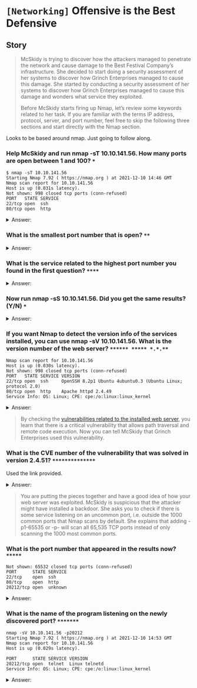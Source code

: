 # `[Networking]` Offensive is the Best Defensive

## Story
>McSkidy is trying to discover how the attackers managed to penetrate the network and cause damage to the Best Festival Company’s infrastructure. She decided to start doing a security assessment of her systems to discover how Grinch Enterprises managed to cause this damage. She started by conducting a security assessment of her systems to discover how Grinch Enterprises managed to cause this damage and wonders what service they exploited.
>
>Before McSkidy starts firing up Nmap, let’s review some keywords related to her task. If you are familiar with the terms IP address, protocol, server, and port number, feel free to skip the following three sections and start directly with the Nmap section.

Looks to be based around nmap. Just going to follow along.

### Help McSkidy and run nmap -sT 10.10.141.56. How many ports are open between 1 and 100? `*`

```
$ nmap -sT 10.10.141.56
Starting Nmap 7.92 ( https://nmap.org ) at 2021-12-10 14:46 GMT
Nmap scan report for 10.10.141.56
Host is up (0.031s latency).
Not shown: 998 closed tcp ports (conn-refused)
PORT   STATE SERVICE
22/tcp open  ssh
80/tcp open  http
```
<details>
  <summary>Answer:</summary>

```
2
```
</details>

### What is the smallest port number that is open? `**`

<details>
  <summary>Answer:</summary>

```
22
```
</details>

### What is the service related to the highest port number you found in the first question? `****`

<details>
  <summary>Answer:</summary>

```
http
```
</details>

### Now run nmap -sS 10.10.141.56. Did you get the same results? (Y/N) `*`

<details>
  <summary>Answer:</summary>

```
Y
```
</details>

### If you want Nmap to detect the version info of the services installed, you can use nmap -sV 10.10.141.56. What is the version number of the web server? `****** ***** *.*.**`

```
Nmap scan report for 10.10.141.56
Host is up (0.030s latency).
Not shown: 998 closed tcp ports (conn-refused)
PORT   STATE SERVICE VERSION
22/tcp open  ssh     OpenSSH 8.2p1 Ubuntu 4ubuntu0.3 (Ubuntu Linux; protocol 2.0)
80/tcp open  http    Apache httpd 2.4.49
Service Info: OS: Linux; CPE: cpe:/o:linux:linux_kernel
```

<details>
  <summary>Answer:</summary>

```
Apache httpd 2.4.49
```
</details>

>By checking the [vulnerabilities related to the installed web server](https://httpd.apache.org/security/vulnerabilities_24.html), you learn that there is a critical vulnerability that allows path traversal and remote code execution. Now you can tell McSkidy that Grinch Enterprises used this vulnerability. 

### What is the CVE number of the vulnerability that was solved in version 2.4.51? `**************`

Used the link provided.

<details>
  <summary>Answer:</summary>

```
CVE-2021-42013
```
</details>

>You are putting the pieces together and have a good idea of how your web server was exploited. McSkidy is suspicious that the attacker might have installed a backdoor. She asks you to check if there is some service listening on an uncommon port, i.e. outside the 1000 common ports that Nmap scans by default. She explains that adding -p1-65535 or -p- will scan all 65,535 TCP ports instead of only scanning the 1000 most common ports. 

### What is the port number that appeared in the results now? `*****`

```
Not shown: 65532 closed tcp ports (conn-refused)
PORT      STATE SERVICE
22/tcp    open  ssh
80/tcp    open  http
20212/tcp open  unknown
```

<details>
  <summary>Answer:</summary>

```
20212
```
</details>

### What is the name of the program listening on the newly discovered port?  `*******`

```
nmap -sV 10.10.141.56 -p20212
Starting Nmap 7.92 ( https://nmap.org ) at 2021-12-10 14:53 GMT
Nmap scan report for 10.10.141.56
Host is up (0.029s latency).

PORT      STATE SERVICE VERSION
20212/tcp open  telnet  Linux telnetd
Service Info: OS: Linux; CPE: cpe:/o:linux:linux_kernel
```
<details>
  <summary>Answer:</summary>

```
telnetd
```
</details>